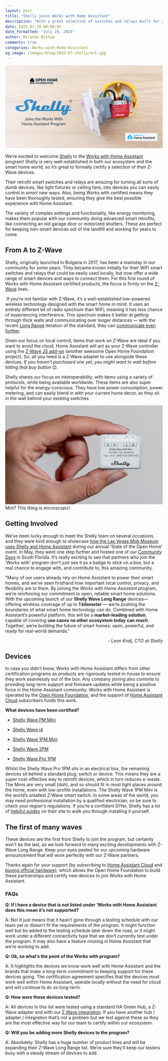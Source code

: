 ```yaml
---
layout: post
title: "Shelly joins Works with Home Assistant"
description: "With a great selection of switches and relays built for Z-Wave."
date: 2025-07-29 00:00:01
date_formatted: "July 29, 2025"
author: Miranda Bishop
comments: true
categories: Works-with-Home-Assistant
og_image: /images/blog/2025-07-shelly/art.jpg
---
```


<img src='/images/blog/2025-07-shelly/art.jpg' style='border: 0;box-shadow: none;' alt="Shelly joins Works with Home Assistant">

We’re excited to welcome [Shelly](https://www.shelly.com/) to the [Works with Home Assistant](https://works-with.home-assistant.io/) program! Shelly is very well-established in both our ecosystem and the smart home world, so it’s great to formally certify a selection of their Z-Wave devices.

Their retrofit smart switches and relays are amazing for turning all sorts of _dumb_ devices, like light fixtures or ceiling fans, into devices you can easily control in _smart_ new ways. Also, being Works with certified means they have been thoroughly tested, ensuring they give the best possible experience with Home Assistant.

The variety of complex settings and functionality, like energy monitoring, makes them popular with our community doing advanced smart retrofits, like connecting an old garage door or motorized shutters. These are perfect for keeping non-smart devices out of the landfill and working for years to come.
<!--more-->

## From A to Z-Wave

Shelly, originally launched in Bulgaria in 2017, has been a mainstay in our community for some years. They became known initially for their WiFi smart switches and relays that could be easily used locally, but now offer a wide range of smart devices and ways to connect them. For this first round of Works with Home Assistant certified products, the focus is firmly on the [Z-Wave](/integrations/zwave_js/) lines.

 If you’re not familiar with Z-Wave, it’s a well-established low-powered wireless technology designed with the smart home in mind. It uses an entirely different bit of radio spectrum than WiFi, meaning it has less chance of experiencing interference. This spectrum makes it better at getting through thick walls and communicating over longer distances — with the recent [Long Range](https://z-wavealliance.org/what-is-z-wave-long-range-how-does-it-differ-from-z-wave/) iteration of the standard, they can [communicate even further](/blog/2024/05/08/zwave-is-not-dead/#range-testing-our-z-wave-stick-prototype).

Given our focus on local control, items that work on Z-Wave are ideal if you want to avoid the cloud. Home Assistant will act as your Z-Wave controller using the [Z-Wave JS add-on](https://github.com/hassio-addons/addon-zwave-js-ui) (another awesome Open Home Foundation project). So, all you need is a Z-Wave adapter to use alongside these devices. _If you haven’t purchased one yet, you might want to wait before hitting that buy button_ 😉.

Shelly shares our focus on interoperability, with items using a variety of protocols, while being available worldwide. These items are also super helpful for the energy-conscious. They have low power consumption, power metering, and can easily blend in with your current home decor, as they sit in the wall behind your existing switches.

<p class='img'><img src='/images/blog/2025-07-shelly/pm-mini.webp' style='border: 0;box-shadow: none;' alt="Shelly Wave PM Mini in hand showing small size">Mini? This thing is microscopic!</p>

## Getting Involved

We’ve been lucky enough to meet the Shelly team on several occasions, and they were kind enough to showcase [how the Las Vegas Mob Museum uses Shelly and Home Assistant](https://www.youtube.com/live/o4Vctz1_KYE?t=6897s) during our annual ‘State of the Open Home’ event. In May, they went one step further and hosted one of our [Community Days](/blog/2025/06/24/community-day-2025-wrap-up/) in South Florida. It’s really exciting to see that partners who join the ‘Works with’ program don’t just see it as a badge to stick on a box, but a real chance to engage with, and contribute to, this amazing community.

<div class="alert">
    <p>"Many of our users already rely on Home Assistant to power their smart homes, and we’ve seen firsthand how important local control, privacy, and flexibility are to them. By joining the <i>Works with Home Assistant</i> program, we’re reinforcing our commitment to open, reliable smart home solutions. With the upcoming launch of our <strong>Shelly Wave Long Range</strong> devices—offering wireless coverage of up to <strong>1 kilometer</strong> — we’re pushing the boundaries of what smart home technology can do. Combined with Home Assistant’s powerful platform, this will be a <strong>market-leading solution</strong>, capable of covering <strong>use cases no other ecosystem today can reach</strong>. Together, we’re building the future of smart homes: open, powerful, and ready for real-world demands."</p>
<em style="text-align: right; display: block;">- Leon Kralj, CTO at Shelly</em>
</div>


## Devices

In case you didn’t know, Works with Home Assistant differs from other certification programs as products are rigorously tested in-house to ensure they work seamlessly out of the box. Any company joining also commits to providing long-term support and firmware updates while being a positive force in the Home Assistant community. Works with Home Assistant is operated by the [Open Home Foundation](https://www.openhomefoundation.org/), and the support of [Home Assistant Cloud](/cloud/) subscribers funds this work.

**What devices have been certified?**

- [Shelly Wave PM Mini](https://www.shelly.com/products/shelly-qubino-wave-pm-mini)

- [Shelly Wave i4](https://www.shelly.com/products/shelly-qubino-wave-i4)

- [Shelly Wave 1PM Mini](https://www.shelly.com/products/shelly-qubino-wave-1pm-mini)

- [Shelly Wave 2PM](https://www.shelly.com/products/shelly-qubino-wave-2pm)

- [Shelly Wave Pro 1PM](https://www.shelly.com/products/shelly-wave-pro-1-pm)

Whilst the Shelly Wave Pro 1PM sits in an electrical box, the remaining devices sit behind a standard plug, switch or device. This means they are a super cost-effective way to retrofit devices, which in turn reduces e-waste. The Minis are very small (duh), and so should fit in most tight places around the home, even with low-profile installations. The Shelly Wave 1PM Mini is the world’s smallest Z-Wave smart switch. In some areas of the world, you may need professional installation by a qualified electrician, so be sure to check your region's regulations. If you’re a confident DIYer, Shelly has a lot of [helpful guides](https://kb.shelly.cloud/knowledge-base/installation-guides) on their site to walk you through installing it yourself.

## The first of many waves

These devices are the first from Shelly to join the program, but certainly won’t be the last, as we look forward to many exciting developments with Z-Wave Long Range. Keep your eyes peeled for our upcoming hardware announcement that will work perfectly with our Z-Wave partners.

Thanks again for your support (by subscribing to [Home Assistant Cloud](/cloud/) and [buying official hardware](https://www.nabucasa.com/#:~:text=the%20first%20boot.-,Official%20Home%20Assistant%20hardware,-Get%20the%20best)), which allows the Open Home Foundation to build these partnerships and certify new devices to join Works with Home Assistant.

### FAQs

**Q: If I have a device that is not listed under ‘Works with Home Assistant does this mean it’s not supported?**

A: No! It just means that it hasn’t gone through a testing schedule with our team yet or doesn’t fit the requirements of the program. It might function well but be added to the testing schedule later down the road, or it might work under a different connectivity type that we don’t currently test under the program. It may also have a feature missing in Home Assistant that we’re working to add.

**Q: Ok, so what’s the point of the Works with program?**

A: It highlights the devices we know work well with Home Assistant and the brands that make a long-term commitment to keeping support for these devices going. The certification agreement specifies that the devices must work well within Home Assistant, operate locally without the need for cloud and will continue to do so long-term.

**Q: How were these devices tested?**

A: All devices in this list were tested using a standard HA Green Hub, a Z-Wave adapter and with our [Z Wave integration](/integrations/zwave_js/). If you have another hub / adapter / integration that’s not a problem but we test against these as they are the most effective way for our team to certify within our ecosystem.

**Q: Will you be adding more Shelly devices to the program?**

A: Absolutely. Shelly has a huge number of product lines and will be expanding their Z-Wave Long Range list. We’re sure they’ll keep our testers busy with a steady stream of devices to add.
